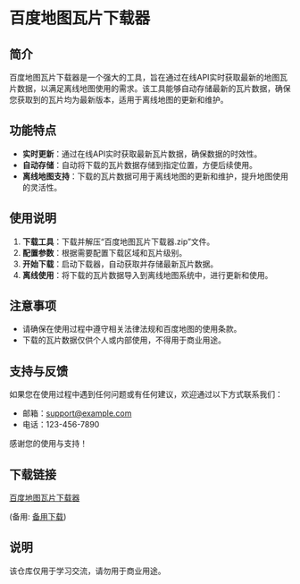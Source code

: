 # 百度地图瓦片下载器

## 简介

百度地图瓦片下载器是一个强大的工具，旨在通过在线API实时获取最新的地图瓦片数据，以满足离线地图使用的需求。该工具能够自动存储最新的瓦片数据，确保您获取到的瓦片均为最新版本，适用于离线地图的更新和维护。

## 功能特点

- **实时更新**：通过在线API实时获取最新瓦片数据，确保数据的时效性。
- **自动存储**：自动将下载的瓦片数据存储到指定位置，方便后续使用。
- **离线地图支持**：下载的瓦片数据可用于离线地图的更新和维护，提升地图使用的灵活性。

## 使用说明

1. **下载工具**：下载并解压“百度地图瓦片下载器.zip”文件。
2. **配置参数**：根据需要配置下载区域和瓦片级别。
3. **开始下载**：启动下载器，自动获取并存储最新瓦片数据。
4. **离线使用**：将下载的瓦片数据导入到离线地图系统中，进行更新和使用。

## 注意事项

- 请确保在使用过程中遵守相关法律法规和百度地图的使用条款。
- 下载的瓦片数据仅供个人或内部使用，不得用于商业用途。

## 支持与反馈

如果您在使用过程中遇到任何问题或有任何建议，欢迎通过以下方式联系我们：

- 邮箱：support@example.com
- 电话：123-456-7890

感谢您的使用与支持！

## 下载链接
[百度地图瓦片下载器](https://pan.quark.cn/s/b644e81a0f2d) 

(备用: [备用下载](https://pan.baidu.com/s/1u9I2K4n9XHazIKnBOWoazA?pwd=1234))

## 说明

该仓库仅用于学习交流，请勿用于商业用途。
